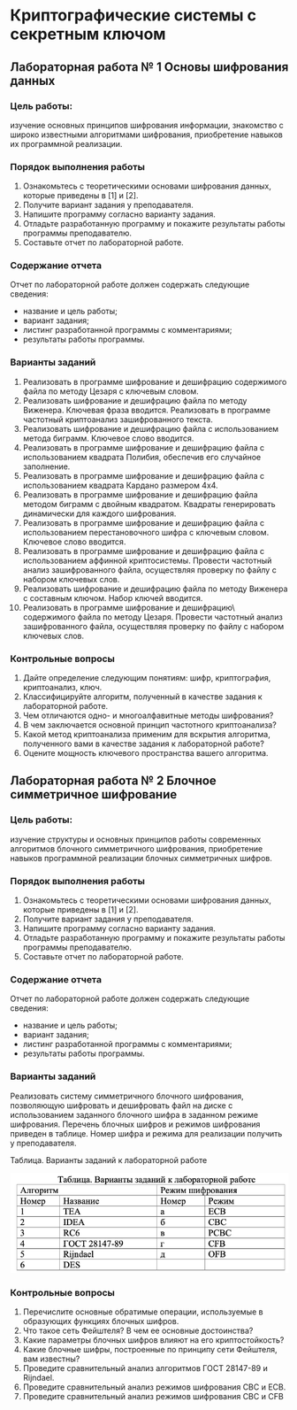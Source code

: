 # Криптографические системы с секретным ключом

## Лабораторная работа № 1 Основы шифрования данных

### Цель работы:

изучение основных принципов шифрования
информации, знакомство с широко известными алгоритмами шифрования,
приобретение навыков их программной реализации.

### Порядок выполнения работы

1. Ознакомьтесь с теоретическими основами шифрования данных,
которые приведены в [1] и [2].
2. Получите вариант задания у преподавателя.
3. Напишите программу согласно варианту задания.
4. Отладьте разработанную программу и покажите результаты
работы программы преподавателю.
5. Составьте отчет по лабораторной работе.

### Содержание отчета

Отчет по лабораторной работе должен содержать следующие сведения:
- название и цель работы;
- вариант задания;
- листинг разработанной программы с комментариями;
- результаты работы программы.

### Варианты заданий

1. Реализовать в программе шифрование и дешифрацию содержимого файла по методу Цезаря с ключевым словом.
2. Реализовать шифрование и дешифрацию файла по методу
Виженера. Ключевая фраза вводится. Реализовать в программе частотный криптоанализ зашифрованного текста.
3. Реализовать шифрование и дешифрацию файла с использованием метода биграмм. Ключевое слово вводится.
4. Реализовать в программе шифрование и дешифрацию файла с использованием квадрата Полибия, обеспечив его случайное заполнение.
5. Реализовать в программе шифрование и дешифрацию файла с использованием квадрата Кардано размером 4х4.
6. Реализовать в программе шифрование и дешифрацию файла методом биграмм с двойным квадратом. Квадраты генерировать динамически для каждого шифрования.
7. Реализовать в программе шифрование и дешифрацию файла с использованием перестановочного шифра с ключевым словом. Ключевое слово вводится.
8. Реализовать в программе шифрование и дешифрацию файла с использованием аффинной криптосистемы. Провести частотный анализ зашифрованного файла, осуществляя проверку по файлу с набором ключевых слов.
9. Реализовать шифрование и дешифрацию файла по методу Виженера с составным ключом. Набор ключей вводится.
10. Реализовать в программе шифрование и дешифрацию\ содержимого файла по методу Цезаря. Провести частотный анализ зашифрованного файла, осуществляя проверку по файлу с набором ключевых слов.

### Контрольные вопросы

1. Дайте определение следующим понятиям: шифр, криптография, криптоанализ, ключ.
2. Классифицируйте алгоритм, полученный в качестве задания к лабораторной работе.
3. Чем отличаются одно- и многоалфавитные методы шифрования?
4. В чем заключается основной принцип частотного криптоанализа?
5. Какой метод криптоанализа применим для вскрытия алгоритма, полученного вами в качестве задания к лабораторной работе?
6. Оцените мощность ключевого пространства вашего алгоритма.

## Лабораторная работа № 2 Блочное симметричное шифрование

### Цель работы:

изучение структуры и основных принципов работы современных алгоритмов блочного симметричного шифрования, приобретение навыков программной реализации блочных симметричных
шифров.

### Порядок выполнения работы

1. Ознакомьтесь с теоретическими основами шифрования данных, которые приведены в [1] и [2].
2. Получите вариант задания у преподавателя.
3. Напишите программу согласно варианту задания.
4. Отладьте разработанную программу и покажите результаты работы программы преподавателю.
5. Составьте отчет по лабораторной работе.

### Содержание отчета

Отчет по лабораторной работе должен содержать следующие сведения:
- название и цель работы;
- вариант задания;
- листинг разработанной программы с комментариями;
- результаты работы программы.

### Варианты заданий

Реализовать систему симметричного блочного шифрования, позволяющую шифровать и дешифровать файл на диске с использованием заданного блочного шифра в заданном режиме шифрования. Перечень блочных шифров и режимов шифрования приведен в таблице. Номер шифра и режима для реализации получить у преподавателя.

Таблица. Варианты заданий к лабораторной работе

![](./pic/Encript_Labs2-1.png)

### Контрольные вопросы

1. Перечислите основные обратимые операции, используемые в образующих функциях блочных шифров.
2. Что такое сеть Фейштеля? В чем ее основные достоинства?
3. Какие параметры блочных шифров влияют на его криптостойкость?
4. Какие блочные шифры, построенные по принципу сети Фейштеля, вам известны?
5. Проведите сравнительный анализ алгоритмов ГОСТ 28147-89 и Rijndael.
6. Проведите сравнительный анализ режимов шифрования CBC и ECB.
7. Проведите сравнительный анализ режимов шифрования CBC и CFB
